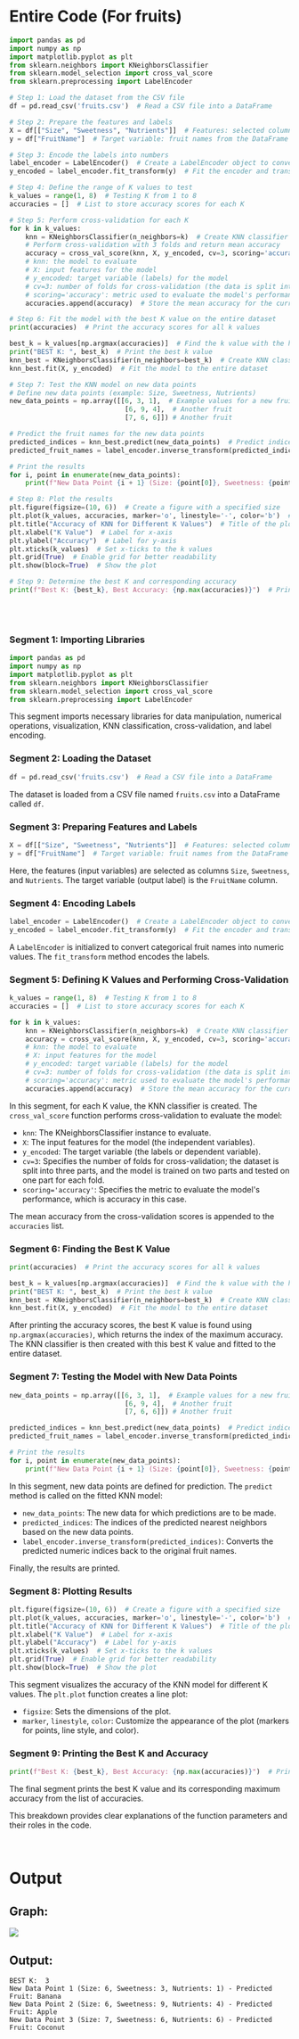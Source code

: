 # Entire Code (For fruits)

```python
import pandas as pd
import numpy as np
import matplotlib.pyplot as plt
from sklearn.neighbors import KNeighborsClassifier
from sklearn.model_selection import cross_val_score
from sklearn.preprocessing import LabelEncoder

# Step 1: Load the dataset from the CSV file
df = pd.read_csv('fruits.csv')  # Read a CSV file into a DataFrame

# Step 2: Prepare the features and labels
X = df[["Size", "Sweetness", "Nutrients"]]  # Features: selected columns from the DataFrame
y = df["FruitName"]  # Target variable: fruit names from the DataFrame

# Step 3: Encode the labels into numbers
label_encoder = LabelEncoder()  # Create a LabelEncoder object to convert labels to numeric form
y_encoded = label_encoder.fit_transform(y)  # Fit the encoder and transform the labels

# Step 4: Define the range of K values to test
k_values = range(1, 8)  # Testing K from 1 to 8
accuracies = []  # List to store accuracy scores for each K

# Step 5: Perform cross-validation for each K
for k in k_values:
    knn = KNeighborsClassifier(n_neighbors=k)  # Create KNN classifier with k neighbors
    # Perform cross-validation with 3 folds and return mean accuracy
    accuracy = cross_val_score(knn, X, y_encoded, cv=3, scoring='accuracy').mean()  
    # knn: the model to evaluate
    # X: input features for the model
    # y_encoded: target variable (labels) for the model
    # cv=3: number of folds for cross-validation (the data is split into 3 parts)
    # scoring='accuracy': metric used to evaluate the model's performance (accuracy)
    accuracies.append(accuracy)  # Store the mean accuracy for the current k

# Step 6: Fit the model with the best K value on the entire dataset
print(accuracies)  # Print the accuracy scores for all k values

best_k = k_values[np.argmax(accuracies)]  # Find the k value with the highest accuracy
print("BEST K: ", best_k)  # Print the best k value
knn_best = KNeighborsClassifier(n_neighbors=best_k)  # Create KNN classifier with the best k
knn_best.fit(X, y_encoded)  # Fit the model to the entire dataset

# Step 7: Test the KNN model on new data points
# Define new data points (example: Size, Sweetness, Nutrients)
new_data_points = np.array([[6, 3, 1],  # Example values for a new fruit
                             [6, 9, 4],  # Another fruit
                             [7, 6, 6]]) # Another fruit

# Predict the fruit names for the new data points
predicted_indices = knn_best.predict(new_data_points)  # Predict indices of the nearest neighbors
predicted_fruit_names = label_encoder.inverse_transform(predicted_indices)  # Convert indices back to fruit names

# Print the results
for i, point in enumerate(new_data_points):
    print(f"New Data Point {i + 1} (Size: {point[0]}, Sweetness: {point[1]}, Nutrients: {point[2]}) - Predicted Fruit: {predicted_fruit_names[i]}")

# Step 8: Plot the results
plt.figure(figsize=(10, 6))  # Create a figure with a specified size
plt.plot(k_values, accuracies, marker='o', linestyle='-', color='b')  # Plot k values against accuracies
plt.title("Accuracy of KNN for Different K Values")  # Title of the plot
plt.xlabel("K Value")  # Label for x-axis
plt.ylabel("Accuracy")  # Label for y-axis
plt.xticks(k_values)  # Set x-ticks to the k values
plt.grid(True)  # Enable grid for better readability
plt.show(block=True)  # Show the plot

# Step 9: Determine the best K and corresponding accuracy
print(f"Best K: {best_k}, Best Accuracy: {np.max(accuracies)}")  # Print the best k and its corresponding accuracy
```

<br>
<br>




### Segment 1: Importing Libraries
```python
import pandas as pd
import numpy as np
import matplotlib.pyplot as plt
from sklearn.neighbors import KNeighborsClassifier
from sklearn.model_selection import cross_val_score
from sklearn.preprocessing import LabelEncoder
```
This segment imports necessary libraries for data manipulation, numerical operations, visualization, KNN classification, cross-validation, and label encoding.

### Segment 2: Loading the Dataset
```python
df = pd.read_csv('fruits.csv')  # Read a CSV file into a DataFrame
```
The dataset is loaded from a CSV file named `fruits.csv` into a DataFrame called `df`.

### Segment 3: Preparing Features and Labels
```python
X = df[["Size", "Sweetness", "Nutrients"]]  # Features: selected columns from the DataFrame
y = df["FruitName"]  # Target variable: fruit names from the DataFrame
```
Here, the features (input variables) are selected as columns `Size`, `Sweetness`, and `Nutrients`. The target variable (output label) is the `FruitName` column.

### Segment 4: Encoding Labels
```python
label_encoder = LabelEncoder()  # Create a LabelEncoder object to convert labels to numeric form
y_encoded = label_encoder.fit_transform(y)  # Fit the encoder and transform the labels
```
A `LabelEncoder` is initialized to convert categorical fruit names into numeric values. The `fit_transform` method encodes the labels.

### Segment 5: Defining K Values and Performing Cross-Validation
```python
k_values = range(1, 8)  # Testing K from 1 to 8
accuracies = []  # List to store accuracy scores for each K

for k in k_values:
    knn = KNeighborsClassifier(n_neighbors=k)  # Create KNN classifier with k neighbors
    accuracy = cross_val_score(knn, X, y_encoded, cv=3, scoring='accuracy').mean()  
    # knn: the model to evaluate
    # X: input features for the model
    # y_encoded: target variable (labels) for the model
    # cv=3: number of folds for cross-validation (the data is split into 3 parts)
    # scoring='accuracy': metric used to evaluate the model's performance (accuracy)
    accuracies.append(accuracy)  # Store the mean accuracy for the current k
```
In this segment, for each K value, the KNN classifier is created. The `cross_val_score` function performs cross-validation to evaluate the model:

- `knn`: The KNeighborsClassifier instance to evaluate.
- `X`: The input features for the model (the independent variables).
- `y_encoded`: The target variable (the labels or dependent variable).
- `cv=3`: Specifies the number of folds for cross-validation; the dataset is split into three parts, and the model is trained on two parts and tested on one part for each fold.
- `scoring='accuracy'`: Specifies the metric to evaluate the model's performance, which is accuracy in this case.

The mean accuracy from the cross-validation scores is appended to the `accuracies` list.

### Segment 6: Finding the Best K Value
```python
print(accuracies)  # Print the accuracy scores for all k values

best_k = k_values[np.argmax(accuracies)]  # Find the k value with the highest accuracy
print("BEST K: ", best_k)  # Print the best k value
knn_best = KNeighborsClassifier(n_neighbors=best_k)  # Create KNN classifier with the best k
knn_best.fit(X, y_encoded)  # Fit the model to the entire dataset
```
After printing the accuracy scores, the best K value is found using `np.argmax(accuracies)`, which returns the index of the maximum accuracy. The KNN classifier is then created with this best K value and fitted to the entire dataset.

### Segment 7: Testing the Model with New Data Points
```python
new_data_points = np.array([[6, 3, 1],  # Example values for a new fruit
                             [6, 9, 4],  # Another fruit
                             [7, 6, 6]]) # Another fruit

predicted_indices = knn_best.predict(new_data_points)  # Predict indices of the nearest neighbors
predicted_fruit_names = label_encoder.inverse_transform(predicted_indices)  # Convert indices back to fruit names

# Print the results
for i, point in enumerate(new_data_points):
    print(f"New Data Point {i + 1} (Size: {point[0]}, Sweetness: {point[1]}, Nutrients: {point[2]}) - Predicted Fruit: {predicted_fruit_names[i]}")
```
In this segment, new data points are defined for prediction. The `predict` method is called on the fitted KNN model:

- `new_data_points`: The new data for which predictions are to be made.
- `predicted_indices`: The indices of the predicted nearest neighbors based on the new data points.
- `label_encoder.inverse_transform(predicted_indices)`: Converts the predicted numeric indices back to the original fruit names.

Finally, the results are printed.

### Segment 8: Plotting Results
```python
plt.figure(figsize=(10, 6))  # Create a figure with a specified size
plt.plot(k_values, accuracies, marker='o', linestyle='-', color='b')  # Plot k values against accuracies
plt.title("Accuracy of KNN for Different K Values")  # Title of the plot
plt.xlabel("K Value")  # Label for x-axis
plt.ylabel("Accuracy")  # Label for y-axis
plt.xticks(k_values)  # Set x-ticks to the k values
plt.grid(True)  # Enable grid for better readability
plt.show(block=True)  # Show the plot
```
This segment visualizes the accuracy of the KNN model for different K values. The `plt.plot` function creates a line plot:

- `figsize`: Sets the dimensions of the plot.
- `marker`, `linestyle`, `color`: Customize the appearance of the plot (markers for points, line style, and color).

### Segment 9: Printing the Best K and Accuracy
```python
print(f"Best K: {best_k}, Best Accuracy: {np.max(accuracies)}")  # Print the best k and its corresponding accuracy
```
The final segment prints the best K value and its corresponding maximum accuracy from the list of accuracies.

This breakdown provides clear explanations of the function parameters and their roles in the code.



<br>

# Output

## Graph: 

<img src = "Figure_1.png">

## Output:
```
BEST K:  3
New Data Point 1 (Size: 6, Sweetness: 3, Nutrients: 1) - Predicted Fruit: Banana
New Data Point 2 (Size: 6, Sweetness: 9, Nutrients: 4) - Predicted Fruit: Apple
New Data Point 3 (Size: 7, Sweetness: 6, Nutrients: 6) - Predicted Fruit: Coconut
```

